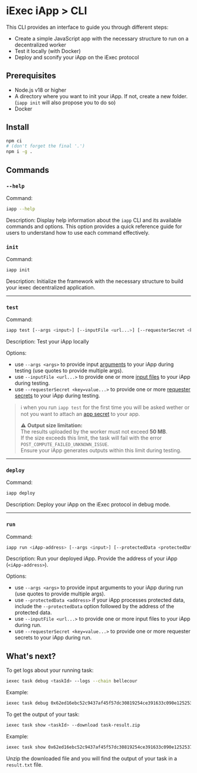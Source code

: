 # iExec iApp > CLI

This CLI provides an interface to guide you through different steps:

- Create a simple JavaScript app with the necessary structure to run on a
  decentralized worker
- Test it locally (with Docker)
- Deploy and sconify your iApp on the iExec protocol

## Prerequisites

- Node.js v18 or higher
- A directory where you want to init your iApp. If not, create a new folder.
  (`iapp init` will also propose you to do so)
- Docker

## Install

```sh
npm ci
# (don't forget the final '.')
npm i -g .
```

## Commands

### `--help`

Command:

```sh
iapp --help
```

Description: Display help information about the `iapp` CLI and its available
commands and options. This option provides a quick reference guide for users to
understand how to use each command effectively.

### `init`

Command:

```sh
iapp init
```

Description: Initialize the framework with the necessary structure to build your
iexec decentralized application.

---

### `test`

Command:

```sh
iapp test [--args <input>] [--inputFile <url...>] [--requesterSecret <key=value...>]
```

Description: Test your iApp locally

Options:

- use `--args <args>` to provide input
  [arguments](https://protocol.docs.iex.ec/for-developers/technical-references/application-io#args)
  to your iApp during testing (use quotes to provide multiple args).
- use `--inputFile <url...>` to provide one or more
  [input files](https://protocol.docs.iex.ec/for-developers/technical-references/application-io#input-files)
  to your iApp during testing.
- use `--requesterSecret <key=value...>` to provide one or more
  [requester secrets](https://protocol.docs.iex.ec/for-developers/technical-references/application-io#requester-secrets)
  to your iApp during testing.

> ℹ️ when you run `iapp test` for the first time you will be asked wether or not
> you want to attach an
> [app secret](https://protocol.docs.iex.ec/for-developers/technical-references/application-io#app-developer-secret)
> to your app.
>
> ⚠️ **Output size limitation:**  
> The results uploaded by the worker must not exceed **50 MB**.  
> If the size exceeds this limit, the task will fail with the error
> `POST_COMPUTE_FAILED_UNKNOWN_ISSUE`.  
> Ensure your iApp generates outputs within this limit during testing.

---

### `deploy`

Command:

```sh
iapp deploy
```

Description: Deploy your iApp on the iExec protocol in debug mode.

---

### `run`

Command:

```sh
iapp run <iApp-address> [--args <input>] [--protectedData <protectedData-address>] [--inputFile <url...>]
```

Description: Run your deployed iApp. Provide the address of your iApp
(`<iApp-address>`).

Options:

- use `--args <args>` to provide input arguments to your iApp during run (use
  quotes to provide multiple args).
- use `--protectedData <address>` if your iApp processes protected data, include
  the `--protectedData` option followed by the address of the protected data.
- use `--inputFile <url...>` to provide one or more input files to your iApp
  during run.
- use `--requesterSecret <key=value...>` to provide one or more requester
  secrets to your iApp during run.

## What's next?

To get logs about your running task:

```sh
iexec task debug <taskId> --logs --chain bellecour
```

Example:

```sh
iexec task debug 0x62ed16ebc52c9437af45f57dc30819254ce391633c090e125253726eb76e07b1 --logs
```

To get the output of your task:

```sh
iexec task show <taskId> --download task-result.zip
```

Example:

```sh
iexec task show 0x62ed16ebc52c9437af45f57dc30819254ce391633c090e125253726eb76e07b1 --download task-result.zip
```

Unzip the downloaded file and you will find the output of your task in a
`result.txt` file.
